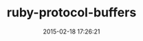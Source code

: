 ---
layout: post
title:  "ruby-protocol-buffers"
repo:   "codekitchen/ruby-protocol-buffers"
date:   2015-02-18 17:26:21
gemurl: https://github.com/codekitchen/ruby-protocol-buffers
---